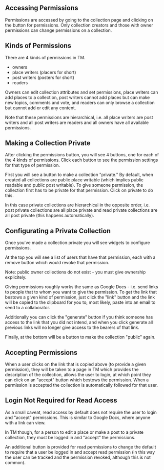 ## Accessing Permissions

Permissions are accessed by going to the collection page and clicking on the button for permissions.  Only collection creators and those with owner permissions can change permissions on a collection.

## Kinds of Permissions

There are 4 kinds of permissions in TM.

* owners
* place writers (placers for short)
* post writers (posters for short)
* readers

Owners can edit collection attributes and set permissions, place writers can add places to a collection, post writers cannot add places but can make new topics, comments and vote, and readers can only browse a collection but cannot add or edit any content.

Note that these permissions are hierarchical, i.e. all place writers are post writers and all post writers are readers and all owners have all available permissions.

## Making a Collection Private

After clicking the permissions button, you will see 4 buttons, one for each of the 4 kinds of permissions.  Click each button to see the permission settings for that type of permission.

First you will see a button to make a collection "private."  By default, when created all collections are public place writable (which implies public readable and public post writable).  To give someone permission, the collection first has to be private for that permission.  Click on private to do this.

In this case private collections are hierarchical in the opposite order, i.e. post private collections are all place private and read private collections are all post private (this happens automatically).

## Configurating a Private Collection

Once you've made a collection private you will see widgets to configure permissions.

At the top you will see a list of users that have that permission, each with a remove button which would revoke that permission.

Note: public owner collections do not exist - you must give ownership explicitely.

Giving permissions roughly works the same as Google Docs - i.e. send links to people that to whom you want to give the permission.  To get the link that bestows a given kind of permission, just click the "link" button and the link will be copied to the clipboard for you to, most likely, paste into an email to send to a collaborator.  

Additionally you can click the "generate" button if you think someone has access to the link that you did not intend, and when you click generate all previous links will no longer give access to the bearers of that link.  

Finally, at the bottom will be a button to make the collection "public" again.

## Accepting Permissions

When a user clicks on the link that is copied above (to provide a given permission), they will be taken to a page in TM which provides the description of the collection, allows the user to login, at which point they can click on an "accept" button which bestows the permission.  When a permission is accepted the collection is automatically followed for that user.

## Login Not Required for Read Access

As a small caveat, read access by default does not require the user to login and "accept" permissions.  This is similar to Google Docs, where anyone with a link can view.  

In TM though, for a person to edit a place or make a post to a private collection, they must be logged in and "accept" the permissions.  

An additional button is provided for read permissions to change the default to require that a user be logged in and accept read permission (in this way the user can be tracked and the permission revoked, although this is not common).